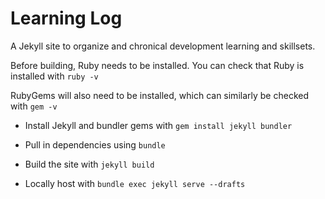 # Learning Log

A Jekyll site to organize and chronical development learning and skillsets.

Before building, Ruby needs to be installed. You can check that Ruby is installed with `ruby -v`

RubyGems will also need to be installed, which can similarly be checked with `gem -v`

- Install Jekyll and bundler gems with `gem install jekyll bundler`

- Pull in dependencies using `bundle`

- Build the site with `jekyll build`

- Locally host with `bundle exec jekyll serve --drafts`